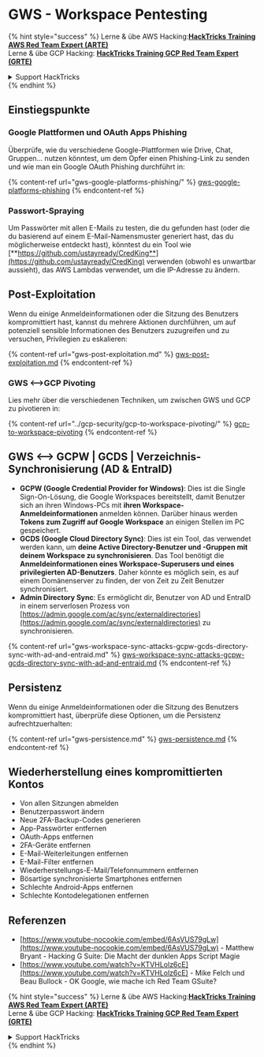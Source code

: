 # GWS - Workspace Pentesting

{% hint style="success" %}
Lerne & übe AWS Hacking:<img src="../../.gitbook/assets/image (1).png" alt="" data-size="line">[**HackTricks Training AWS Red Team Expert (ARTE)**](https://training.hacktricks.xyz/courses/arte)<img src="../../.gitbook/assets/image (1).png" alt="" data-size="line">\
Lerne & übe GCP Hacking: <img src="../../.gitbook/assets/image (2).png" alt="" data-size="line">[**HackTricks Training GCP Red Team Expert (GRTE)**<img src="../../.gitbook/assets/image (2).png" alt="" data-size="line">](https://training.hacktricks.xyz/courses/grte)

<details>

<summary>Support HackTricks</summary>

* Überprüfe die [**Abonnementpläne**](https://github.com/sponsors/carlospolop)!
* **Tritt der** 💬 [**Discord-Gruppe**](https://discord.gg/hRep4RUj7f) oder der [**Telegram-Gruppe**](https://t.me/peass) bei oder **folge** uns auf **Twitter** 🐦 [**@hacktricks\_live**](https://twitter.com/hacktricks\_live)**.**
* **Teile Hacking-Tricks, indem du PRs zu den** [**HackTricks**](https://github.com/carlospolop/hacktricks) und [**HackTricks Cloud**](https://github.com/carlospolop/hacktricks-cloud) GitHub-Repos einreichst.

</details>
{% endhint %}

## Einstiegspunkte

### Google Plattformen und OAuth Apps Phishing

Überprüfe, wie du verschiedene Google-Plattformen wie Drive, Chat, Gruppen... nutzen könntest, um dem Opfer einen Phishing-Link zu senden und wie man ein Google OAuth Phishing durchführt in:

{% content-ref url="gws-google-platforms-phishing/" %}
[gws-google-platforms-phishing](gws-google-platforms-phishing/)
{% endcontent-ref %}

### Passwort-Spraying

Um Passwörter mit allen E-Mails zu testen, die du gefunden hast (oder die du basierend auf einem E-Mail-Namensmuster generiert hast, das du möglicherweise entdeckt hast), könntest du ein Tool wie [**https://github.com/ustayready/CredKing**](https://github.com/ustayready/CredKing) verwenden (obwohl es unwartbar aussieht), das AWS Lambdas verwendet, um die IP-Adresse zu ändern.

## Post-Exploitation

Wenn du einige Anmeldeinformationen oder die Sitzung des Benutzers kompromittiert hast, kannst du mehrere Aktionen durchführen, um auf potenziell sensible Informationen des Benutzers zuzugreifen und zu versuchen, Privilegien zu eskalieren:

{% content-ref url="gws-post-exploitation.md" %}
[gws-post-exploitation.md](gws-post-exploitation.md)
{% endcontent-ref %}

### GWS <-->GCP Pivoting

Lies mehr über die verschiedenen Techniken, um zwischen GWS und GCP zu pivotieren in:

{% content-ref url="../gcp-security/gcp-to-workspace-pivoting/" %}
[gcp-to-workspace-pivoting](../gcp-security/gcp-to-workspace-pivoting/)
{% endcontent-ref %}

## GWS <--> GCPW | GCDS | Verzeichnis-Synchronisierung (AD & EntraID)

* **GCPW (Google Credential Provider for Windows)**: Dies ist die Single Sign-On-Lösung, die Google Workspaces bereitstellt, damit Benutzer sich an ihren Windows-PCs mit **ihren Workspace-Anmeldeinformationen** anmelden können. Darüber hinaus werden **Tokens zum Zugriff auf Google Workspace** an einigen Stellen im PC gespeichert.
* **GCDS (Google Cloud Directory Sync)**: Dies ist ein Tool, das verwendet werden kann, um **deine Active Directory-Benutzer und -Gruppen mit deinem Workspace zu synchronisieren**. Das Tool benötigt die **Anmeldeinformationen eines Workspace-Superusers und eines privilegierten AD-Benutzers**. Daher könnte es möglich sein, es auf einem Domänenserver zu finden, der von Zeit zu Zeit Benutzer synchronisiert.
* **Admin Directory Sync**: Es ermöglicht dir, Benutzer von AD und EntraID in einem serverlosen Prozess von [https://admin.google.com/ac/sync/externaldirectories](https://admin.google.com/ac/sync/externaldirectories) zu synchronisieren.

{% content-ref url="gws-workspace-sync-attacks-gcpw-gcds-directory-sync-with-ad-and-entraid.md" %}
[gws-workspace-sync-attacks-gcpw-gcds-directory-sync-with-ad-and-entraid.md](gws-workspace-sync-attacks-gcpw-gcds-directory-sync-with-ad-and-entraid.md)
{% endcontent-ref %}

## Persistenz

Wenn du einige Anmeldeinformationen oder die Sitzung des Benutzers kompromittiert hast, überprüfe diese Optionen, um die Persistenz aufrechtzuerhalten:

{% content-ref url="gws-persistence.md" %}
[gws-persistence.md](gws-persistence.md)
{% endcontent-ref %}

## Wiederherstellung eines kompromittierten Kontos

* Von allen Sitzungen abmelden
* Benutzerpasswort ändern
* Neue 2FA-Backup-Codes generieren
* App-Passwörter entfernen
* OAuth-Apps entfernen
* 2FA-Geräte entfernen
* E-Mail-Weiterleitungen entfernen
* E-Mail-Filter entfernen
* Wiederherstellungs-E-Mail/Telefonnummern entfernen
* Bösartige synchronisierte Smartphones entfernen
* Schlechte Android-Apps entfernen
* Schlechte Kontodelegationen entfernen

## Referenzen

* [https://www.youtube-nocookie.com/embed/6AsVUS79gLw](https://www.youtube-nocookie.com/embed/6AsVUS79gLw) - Matthew Bryant - Hacking G Suite: Die Macht der dunklen Apps Script Magie
* [https://www.youtube.com/watch?v=KTVHLolz6cE](https://www.youtube.com/watch?v=KTVHLolz6cE) - Mike Felch und Beau Bullock - OK Google, wie mache ich Red Team GSuite?

{% hint style="success" %}
Lerne & übe AWS Hacking:<img src="../../.gitbook/assets/image (1).png" alt="" data-size="line">[**HackTricks Training AWS Red Team Expert (ARTE)**](https://training.hacktricks.xyz/courses/arte)<img src="../../.gitbook/assets/image (1).png" alt="" data-size="line">\
Lerne & übe GCP Hacking: <img src="../../.gitbook/assets/image (2).png" alt="" data-size="line">[**HackTricks Training GCP Red Team Expert (GRTE)**<img src="../../.gitbook/assets/image (2).png" alt="" data-size="line">](https://training.hacktricks.xyz/courses/grte)

<details>

<summary>Support HackTricks</summary>

* Überprüfe die [**Abonnementpläne**](https://github.com/sponsors/carlospolop)!
* **Tritt der** 💬 [**Discord-Gruppe**](https://discord.gg/hRep4RUj7f) oder der [**Telegram-Gruppe**](https://t.me/peass) bei oder **folge** uns auf **Twitter** 🐦 [**@hacktricks\_live**](https://twitter.com/hacktricks\_live)**.**
* **Teile Hacking-Tricks, indem du PRs zu den** [**HackTricks**](https://github.com/carlospolop/hacktricks) und [**HackTricks Cloud**](https://github.com/carlospolop/hacktricks-cloud) GitHub-Repos einreichst.

</details>
{% endhint %}
